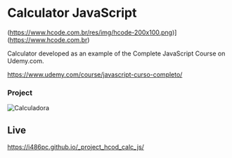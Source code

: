 # Calculator JavaScript

(https://www.hcode.com.br/res/img/hcode-200x100.png)](https://www.hcode.com.br)

Calculator developed as an example of the Complete JavaScript Course on Udemy.com.

https://www.udemy.com/course/javascript-curso-completo/

### Project
![Calculadora](https://firebasestorage.googleapis.com/v0/b/hcode-com-br.appspot.com/o/calculadora-hcode.jpg?alt=media&token=5406aa3f-b965-401c-9b4e-654609c78b33)

## Live 

https://i486pc.github.io/_project_hcod_calc_js/
